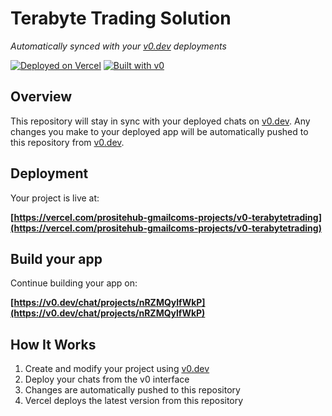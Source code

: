 # Terabyte Trading Solution

*Automatically synced with your [v0.dev](https://v0.dev) deployments*

[![Deployed on Vercel](https://img.shields.io/badge/Deployed%20on-Vercel-black?style=for-the-badge&logo=vercel)](https://vercel.com/prositehub-gmailcoms-projects/v0-terabytetrading)
[![Built with v0](https://img.shields.io/badge/Built%20with-v0.dev-black?style=for-the-badge)](https://v0.dev/chat/projects/nRZMQylfWkP)

## Overview

This repository will stay in sync with your deployed chats on [v0.dev](https://v0.dev).
Any changes you make to your deployed app will be automatically pushed to this repository from [v0.dev](https://v0.dev).

## Deployment

Your project is live at:

**[https://vercel.com/prositehub-gmailcoms-projects/v0-terabytetrading](https://vercel.com/prositehub-gmailcoms-projects/v0-terabytetrading)**

## Build your app

Continue building your app on:

**[https://v0.dev/chat/projects/nRZMQylfWkP](https://v0.dev/chat/projects/nRZMQylfWkP)**

## How It Works

1. Create and modify your project using [v0.dev](https://v0.dev)
2. Deploy your chats from the v0 interface
3. Changes are automatically pushed to this repository
4. Vercel deploys the latest version from this repository
